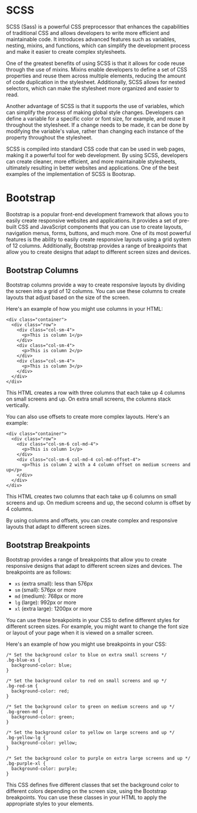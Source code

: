 # SCSS

SCSS (Sass) is a powerful CSS preprocessor that enhances the capabilities of traditional CSS and allows developers to write more efficient and maintainable code. It introduces advanced features such as variables, nesting, mixins, and functions, which can simplify the development process and make it easier to create complex stylesheets.

One of the greatest benefits of using SCSS is that it allows for code reuse through the use of mixins. Mixins enable developers to define a set of CSS properties and reuse them across multiple elements, reducing the amount of code duplication in the stylesheet. Additionally, SCSS allows for nested selectors, which can make the stylesheet more organized and easier to read.

Another advantage of SCSS is that it supports the use of variables, which can simplify the process of making global style changes. Developers can define a variable for a specific color or font size, for example, and reuse it throughout the stylesheet. If a change needs to be made, it can be done by modifying the variable's value, rather than changing each instance of the property throughout the stylesheet.

SCSS is compiled into standard CSS code that can be used in web pages, making it a powerful tool for web development. By using SCSS, developers can create cleaner, more efficient, and more maintainable stylesheets, ultimately resulting in better websites and applications. One of the best examples of the implementation of SCSS is Bootsrap.


# Bootstrap

Bootstrap is a popular front-end development framework that allows you to easily create responsive websites and applications. It provides a set of pre-built CSS and JavaScript components that you can use to create layouts, navigation menus, forms, buttons, and much more. One of its most powerful features is the ability to easily create responsive layouts using a grid system of 12 columns. Additionally, Bootstrap provides a range of breakpoints that allow you to create designs that adapt to different screen sizes and devices.

## Bootstrap Columns

Bootstrap columns provide a way to create responsive layouts by dividing the screen into a grid of 12 columns. You can use these columns to create layouts that adjust based on the size of the screen.

Here's an example of how you might use columns in your HTML:

```
<div class="container">
  <div class="row">
    <div class="col-sm-4">
      <p>This is column 1</p>
    </div>
    <div class="col-sm-4">
      <p>This is column 2</p>
    </div>
    <div class="col-sm-4">
      <p>This is column 3</p>
    </div>
  </div>
</div>

```

This HTML creates a row with three columns that each take up 4 columns on small screens and up. On extra small screens, the columns stack vertically.

You can also use offsets to create more complex layouts. Here's an example:

```
<div class="container">
  <div class="row">
    <div class="col-sm-6 col-md-4">
      <p>This is column 1</p>
    </div>
    <div class="col-sm-6 col-md-4 col-md-offset-4">
      <p>This is column 2 with a 4 column offset on medium screens and up</p>
    </div>
  </div>
</div>

```

This HTML creates two columns that each take up 6 columns on small screens and up. On medium screens and up, the second column is offset by 4 columns.

By using columns and offsets, you can create complex and responsive layouts that adapt to different screen sizes.

## Bootstrap Breakpoints

Bootstrap provides a range of breakpoints that allow you to create responsive designs that adapt to different screen sizes and devices. The breakpoints are as follows:

- `xs` (extra small): less than 576px
- `sm` (small): 576px or more
- `md` (medium): 768px or more
- `lg` (large): 992px or more
- `xl` (extra large): 1200px or more

You can use these breakpoints in your CSS to define different styles for different screen sizes. For example, you might want to change the font size or layout of your page when it is viewed on a smaller screen.

Here's an example of how you might use breakpoints in your CSS:

```
/* Set the background color to blue on extra small screens */
.bg-blue-xs {
  background-color: blue;
}

/* Set the background color to red on small screens and up */
.bg-red-sm {
  background-color: red;
}

/* Set the background color to green on medium screens and up */
.bg-green-md {
  background-color: green;
}

/* Set the background color to yellow on large screens and up */
.bg-yellow-lg {
  background-color: yellow;
}

/* Set the background color to purple on extra large screens and up */
.bg-purple-xl {
  background-color: purple;
}

```

This CSS defines five different classes that set the background color to different colors depending on the screen size, using the Bootstrap breakpoints. You can use these classes in your HTML to apply the appropriate styles to your elements.

